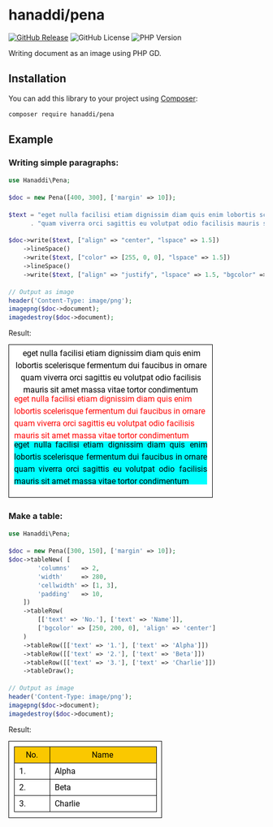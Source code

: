# hanaddi/pena

[![GitHub Release](https://img.shields.io/github/v/release/hanaddi/pena?include_prereleases&display_name=tag)](https://packagist.org/packages/hanaddi/pena)
![GitHub License](https://img.shields.io/github/license/hanaddi/pena)
![PHP Version](https://img.shields.io/packagist/dependency-v/hanaddi/pena/php)


Writing document as an image using PHP GD.


## Installation

You can add this library to your project using [Composer](https://getcomposer.org/):

```bash
composer require hanaddi/pena
```

## Example

### Writing simple paragraphs\:

```php
use Hanaddi\Pena;

$doc = new Pena([400, 300], ['margin' => 10]);

$text = "eget nulla facilisi etiam dignissim diam quis enim lobortis scelerisque fermentum dui faucibus in ornare "
      . "quam viverra orci sagittis eu volutpat odio facilisis mauris sit amet massa vitae tortor condimentum";

$doc->write($text, ["align" => "center", "lspace" => 1.5])
    ->lineSpace()
    ->write($text, ["color" => [255, 0, 0], "lspace" => 1.5])
    ->lineSpace()
    ->write($text, ["align" => "justify", "lspace" => 1.5, "bgcolor" => [0, 255, 255]]);

// Output as image
header('Content-Type: image/png');
imagepng($doc->document);
imagedestroy($doc->document);
```

Result\:

<p align="left">
    <img alt="Example table" width="400" src="https://raw.githubusercontent.com/hanaddi/pena/main/examples/images/paragraph-sample.png" style="border: 1px solid black">
</p>

### Make a table\:

```php
use Hanaddi\Pena;

$doc = new Pena([300, 150], ['margin' => 10]);
$doc->tableNew( [
        'columns'   => 2,
        'width'     => 280,
        'cellwidth' => [1, 3],
        'padding'   => 10,
    ])
    ->tableRow(
        [['text' => 'No.'], ['text' => 'Name']],
        ['bgcolor' => [250, 200, 0], 'align' => 'center']
    )
    ->tableRow([['text' => '1.'], ['text' => 'Alpha']])
    ->tableRow([['text' => '2.'], ['text' => 'Beta']])
    ->tableRow([['text' => '3.'], ['text' => 'Charlie']])
    ->tableDraw();

// Output as image
header('Content-Type: image/png');
imagepng($doc->document);
imagedestroy($doc->document);
```

Result\:

<p align="left">
    <img alt="Example table" width="300" src="https://raw.githubusercontent.com/hanaddi/pena/main/examples/images/table-simple.png" style="border: 1px solid black">
</p>